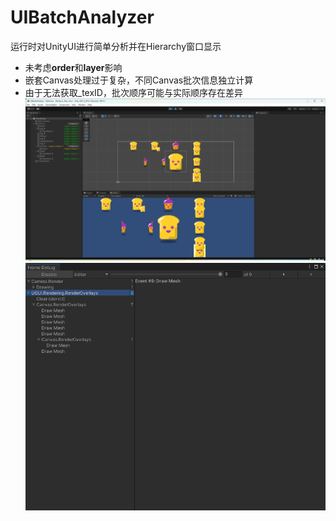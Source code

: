 # UIBatchAnalyzer
运行时对UnityUI进行简单分析并在Hierarchy窗口显示
* 未考虑<b>order</b>和<b>layer</b>影响
* 嵌套Canvas处理过于复杂，不同Canvas批次信息独立计算
* 由于无法获取_texID，批次顺序可能与实际顺序存在差异
![alt text](image.png)
![alt text](image-1.png)